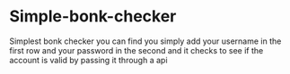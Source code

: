 # Simple-bonk-checker

Simplest bonk checker you can find you simply add your username in the first row and your password in the second and it checks to see if the account is valid by passing it through a api

